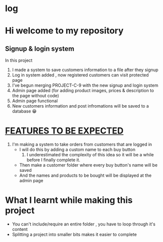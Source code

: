 # log

<h1>Hi welcome to my repository</h1>
<h2>Signup & login system</h2>
<P>In this project</p>
<ol>
<li>I made a system to save customers information to a file after they signup</li>
<li>Log in system added , now registered customers can visit protected page</li>
<li>I've begun merging PROJECT-C-9 with the new signup and login system</li>
<li>Admin page added (for adding product images, prices & description to the page without code)</li>
<li>Admin page functional</li>
<li>New customers information and post infromations will be saved to a database 😁</li>
</ol>
<h1><u>FEATURES TO BE EXPECTED</u></h1>
<ol>
<li>I'm making a system to take orders from customers that are logged in
<ul>
<li>I will do this by adding a custom name to each buy button  <ol><li>I underestimated the complexity of this idea so it will be a while before I finally complete it.</li></ol></li>
<li>Then make a customer folder where every buy button's name will be saved</li>
<li>And the names and products to be bought will be displayed at the admin page </li>
</ul>
</li>
</ol>
<h1>What I learnt while making this project</h1>
<ul>
    <li>You can't include/require an entire folder , you have to loop through it's content</li>
    <li>Splitting a project into smaller bits makes it easier to complete</li>
</ul>
